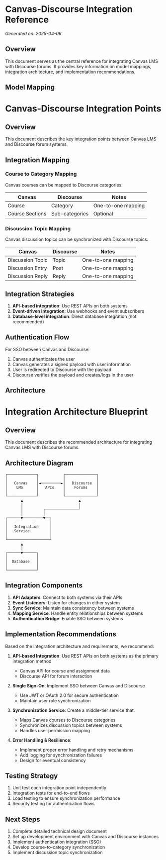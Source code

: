 # Canvas-Discourse Integration Reference

_Generated on: 2025-04-06_

## Overview

This document serves as the central reference for integrating Canvas LMS with Discourse forums.
It provides key information on model mappings, integration architecture, and implementation recommendations.

## Model Mapping

# Canvas-Discourse Integration Points

## Overview

This document describes the key integration points between Canvas LMS and Discourse forum systems.

## Integration Mapping

### Course to Category Mapping

Canvas courses can be mapped to Discourse categories:

| Canvas | Discourse | Notes |
|--------|-----------|-------|
| Course | Category | One-to-one mapping |
| Course Sections | Sub-categories | Optional |

### Discussion Topic Mapping

Canvas discussion topics can be synchronized with Discourse topics:

| Canvas | Discourse | Notes |
|--------|-----------|-------|
| Discussion Topic | Topic | One-to-one mapping |
| Discussion Entry | Post | One-to-one mapping |
| Discussion Reply | Reply | One-to-one mapping |

## Integration Strategies

1. **API-based integration**: Use REST APIs on both systems
2. **Event-driven integration**: Use webhooks and event subscribers
3. **Database-level integration**: Direct database integration (not recommended)

## Authentication Flow

For SSO between Canvas and Discourse:

1. Canvas authenticates the user
2. Canvas generates a signed payload with user information
3. User is redirected to Discourse with the payload
4. Discourse verifies the payload and creates/logs in the user


## Architecture

# Integration Architecture Blueprint

## Overview

This document describes the recommended architecture for integrating Canvas LMS with Discourse forums.

## Architecture Diagram

```
┌─────────────┐           ┌──────────────┐
│             │           │              │
│   Canvas    │◄─────────►│   Discourse  │
│    LMS      │   APIs    │    Forums    │
│             │           │              │
└─────────────┘           └──────────────┘
       ▲                         ▲
       │                         │
       │         ┌───────────────┘
       │         │
┌──────▼─────────▼──┐
│                   │
│   Integration     │
│   Service         │
│                   │
└───────────────────┘
       ▲
       │
┌──────▼──────┐
│             │
│  Database   │
│             │
└─────────────┘
```

## Integration Components

1. **API Adapters**: Connect to both systems via their APIs
2. **Event Listeners**: Listen for changes in either system
3. **Sync Service**: Maintain data consistency between systems
4. **Mapping Service**: Handle entity relationships between systems
5. **Authentication Bridge**: Enable SSO between systems


## Implementation Recommendations

Based on the integration architecture and requirements, we recommend:

1. **API-based Integration**: Use REST APIs on both systems as the primary integration method
   - Canvas API for course and assignment data
   - Discourse API for forum interaction

2. **Single Sign-On**: Implement SSO between Canvas and Discourse 
   - Use JWT or OAuth 2.0 for secure authentication
   - Maintain user role synchronization

3. **Synchronization Service**: Create a middle-tier service that:
   - Maps Canvas courses to Discourse categories
   - Synchronizes discussion topics between systems
   - Handles user permission mapping

4. **Error Handling & Resilience**: 
   - Implement proper error handling and retry mechanisms
   - Add logging for synchronization failures
   - Design for eventual consistency

## Testing Strategy

1. Unit test each integration point independently
2. Integration tests for end-to-end flows
3. Load testing to ensure synchronization performance
4. Security testing for authentication flows

## Next Steps

1. Complete detailed technical design document
2. Set up development environment with Canvas and Discourse instances
3. Implement authentication integration (SSO)
4. Develop course-to-category synchronization
5. Implement discussion topic synchronization
